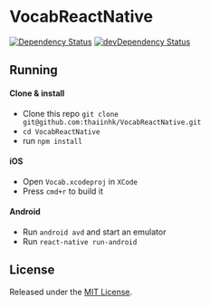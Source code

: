 # VocabReactNative

[![Dependency Status](https://img.shields.io/david/thaiinhk/VocabReactNative.svg)](https://img.shields.io/david/thaiinhk/VocabReactNative)
[![devDependency Status](https://img.shields.io/david/dev/thaiinhk/VocabReactNative.svg)](https://github.com/thaiinhk/VocabReactNative#info=devDependencies)

## Running

#### Clone & install

* Clone this repo `git clone git@github.com:thaiinhk/VocabReactNative.git`
* `cd VocabReactNative`
* run `npm install`

#### iOS

* Open `Vocab.xcodeproj` in `XCode`
* Press `cmd+r` to build it

#### Android

* Run `android avd` and start an emulator
* Run `react-native run-android`

## License

Released under the [MIT License](http://opensource.org/licenses/MIT).
